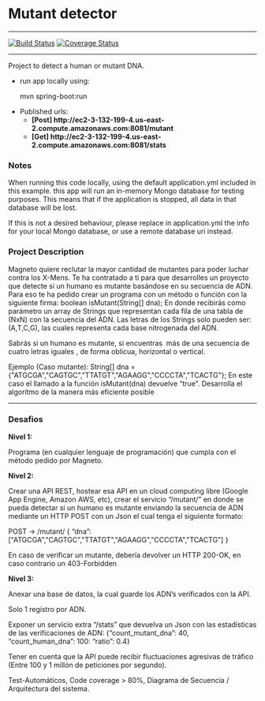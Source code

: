 <h1> Mutant detector</h1>
<hr>

[![Build Status](https://travis-ci.com/LeoForconesi/mutant.svg?branch=master)](https://travis-ci.com/LeoForconesi/mutant/builds) [![Coverage Status](https://coveralls.io/repos/github/LeoForconesi/mutant/badge.svg?branch=master)](https://coveralls.io/github/LeoForconesi/mutant?branch=master)

<hr>
<div>
  <p>
    Project to detect a human or mutant DNA.
  </p>
</div>
<div>

<ul>
  <li>run app locally using: <p>mvn spring-boot:run</p></li>
  <li>Published urls: 
    <ul>
      <li><b>[Post] http://ec2-3-132-199-4.us-east-2.compute.amazonaws.com:8081/mutant</b></li>
      <li><b>[Get] http://ec2-3-132-199-4.us-east-2.compute.amazonaws.com:8081/stats</b></li>        
    </ul>   
  </li>
</ul> 
</div>

<h3>Notes</h3>
<p>When running this code locally, using the default application.yml included in this example. this app
will run an in-memory Mongo database for testing purposes. This means that if the application is stopped,
all data in that database will be lost.</p>
<p>If this is not a desired behaviour, please replace in application.yml the info for your local Mongo database,
or use a remote database uri instead.</p>

<h3>Project Description</h3>
<p>Magneto quiere reclutar la mayor cantidad de mutantes para poder luchar
contra los X-Mens.
Te ha contratado a ti para que desarrolles un proyecto que detecte si un
humano es mutante basándose en su secuencia de ADN.
Para eso te ha pedido crear un programa con un método o función con la siguiente firma:
boolean isMutant(String[] dna);
En donde recibirás como parámetro un array de Strings que representan cada fila de una tabla
de (NxN) con la secuencia del ADN. Las letras de los Strings solo pueden ser: (A,T,C,G), las
cuales representa cada base nitrogenada del ADN.
</p>

<p>Sabrás si un humano es mutante, si encuentras ​ más de una secuencia de cuatro letras
iguales​ , de forma oblicua, horizontal o vertical.</p>

<p>Ejemplo (Caso mutante):
String[] dna = {"ATGCGA","CAGTGC","TTATGT","AGAAGG","CCCCTA","TCACTG"};
En este caso el llamado a la función isMutant(dna) devuelve “true”.
Desarrolla el algoritmo de la manera más eficiente posible</p>
<hr>
<h3>Desafios</h3>
<b>Nivel 1:</b>
<p>Programa (en cualquier lenguaje de programación) que cumpla con el método pedido por
Magneto.</p>
<b>Nivel 2:</b>
<p>Crear una API REST, hostear esa API en un cloud computing libre (Google App Engine,
Amazon AWS, etc), crear el servicio “/mutant/” en donde se pueda detectar si un humano es
mutante enviando la secuencia de ADN mediante un HTTP POST con un Json el cual tenga el
siguiente formato:</p>
<p>POST → /mutant/
{
“dna”:["ATGCGA","CAGTGC","TTATGT","AGAAGG","CCCCTA","TCACTG"]
}</p>
<p>En caso de verificar un mutante, debería devolver un HTTP 200-OK, en caso contrario un
403-Forbidden</p>
<b>Nivel 3:</b>
<p>Anexar una base de datos, la cual guarde los ADN’s verificados con la API.</p>
<p>Solo 1 registro por ADN.</p>
<p>Exponer un servicio extra “/stats” que devuelva un Json con las estadísticas de las
verificaciones de ADN: {“count_mutant_dna”: 40, “count_human_dna”: 100: “ratio”: 0.4}</p>
<p>Tener en cuenta que la API puede recibir fluctuaciones agresivas de tráfico (Entre 100 y 1
millón de peticiones por segundo).</p>
<p>Test-Automáticos, Code coverage > 80%, Diagrama de Secuencia / Arquitectura del sistema.</p>
